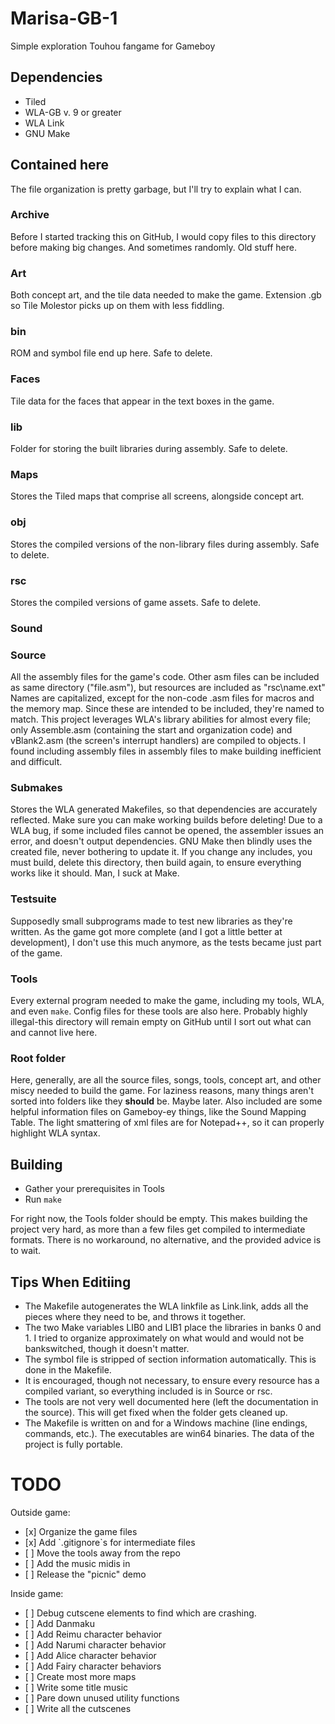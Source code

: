 # Marisa-GB-1
Simple exploration Touhou fangame for Gameboy

## Dependencies
<ul>
<li />Tiled
<li />WLA-GB v. 9 or greater
<li />WLA Link
<li />GNU Make
</ul>

## Contained here

The file organization is pretty garbage, but I'll try to explain what I can.

### Archive
Before I started tracking this on GitHub, I would copy files to this directory before making big changes. And sometimes randomly. Old stuff here.

### Art
Both concept art, and the tile data needed to make the game. Extension .gb so Tile Molestor picks up on them with less fiddling.

### bin
ROM and symbol file end up here. Safe to delete.

### Faces
Tile data for the faces that appear in the text boxes in the game.

### lib
Folder for storing the built libraries during assembly. Safe to delete.

### Maps
Stores the Tiled maps that comprise all screens, alongside concept art.

### obj
Stores the compiled versions of the non-library files during assembly. Safe to delete.

### rsc
Stores the compiled versions of game assets. Safe to delete.

### Sound

### Source
All the assembly files for the game's code. Other asm files can be included as same directory ("file.asm"), but resources are included as "rsc\name.ext"
Names are capitalized, except for the non-code .asm files for macros and the memory map. Since these are intended to be included, they're named to match.
This project leverages WLA's library abilities for almost every file; only Assemble.asm (containing the start and organization code) and vBlank2.asm (the screen's interrupt handlers) are compiled to objects.
I found including assembly files in assembly files to make building inefficient and difficult.

### Submakes
Stores the WLA generated Makefiles, so that dependencies are accurately reflected. Make sure you can make working builds before deleting! Due to a WLA bug, if some included files cannot be opened, the assembler issues an error, and doesn't output dependencies. GNU Make then blindly uses the created file, never bothering to update it.
If you change any includes, you must build, delete this directory, then build again, to ensure everything works like it should.
Man, I suck at Make.

### Testsuite
Supposedly small subprograms made to test new libraries as they're written. As the game got more complete (and I got a little better at development), I don't use this much anymore, as the tests became just part of the game.

### Tools
Every external program needed to make the game, including my tools, WLA, and even `make`. Config files for these tools are also here. Probably highly illegal-this directory will remain empty on GitHub until I sort out what can and cannot live here.

### Root folder
Here, generally, are all the source files, songs, tools, concept art, and other miscy needed to build the game. For laziness reasons, many things aren't sorted into folders like they **should** be. Maybe later.
Also included are some helpful information files on Gameboy-ey things, like the Sound Mapping Table.
The light smattering of xml files are for Notepad++, so it can properly highlight WLA syntax.

## Building
- Gather your prerequisites in Tools
- Run `make`

For right now, the Tools folder should be empty. This makes building the project very hard, as more than a few files get compiled to intermediate formats.
There is no workaround, no alternative, and the provided advice is to wait.

## Tips When Editiing
- The Makefile autogenerates the WLA linkfile as Link.link, adds all the pieces where they need to be, and throws it together.
- The two Make variables LIB0 and LIB1 place the libraries in banks 0 and 1. I tried to organize approximately on what would and would not be bankswitched, though it doesn't matter.
- The symbol file is stripped of section information automatically. This is done in the Makefile.
- It is encouraged, though not necessary, to ensure every resource has a compiled variant, so everything included is in Source or rsc.
- The tools are not very well documented here (left the documentation in the source). This will get fixed when the folder gets cleaned up.
- The Makefile is written on and for a Windows machine (line endings, commands, etc.). The executables are win64 binaries. The data of the project is fully portable.

# TODO
Outside game:
<ul>
<li />[x] Organize the game files
<li />[x] Add `.gitignore`s for intermediate files
<li />[ ] Move the tools away from the repo
<li />[ ] Add the music midis in
<li />[ ] Release the "picnic" demo
</ul>
Inside game:
<ul>
<li />[ ] Debug cutscene elements to find which are crashing.
<li />[ ] Add Danmaku
<li />[ ] Add Reimu character behavior
<li />[ ] Add Narumi character behavior
<li />[ ] Add Alice character behavior
<li />[ ] Add Fairy character behaviors
<li />[ ] Create most more maps
<li />[ ] Write some title music
<li />[ ] Pare down unused utility functions
<li />[ ] Write all the cutscenes
</ul>
